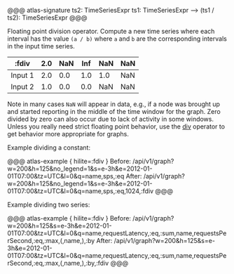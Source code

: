 @@@ atlas-signature
ts2: TimeSeriesExpr
ts1: TimeSeriesExpr
-->
(ts1 / ts2): TimeSeriesExpr
@@@

Floating point division operator. Compute a new time series where each interval has the
value `(a / b)` where `a` and `b` are the corresponding intervals in the input time
series.

:fdiv   | 2.0 | NaN | Inf | NaN | NaN |
---------|-----|-----|-----|-----|-----|
Input 1 | 2.0 | 0.0 | 1.0 | 1.0 | NaN |
Input 2 | 1.0 | 0.0 | 0.0 | NaN | NaN |

Note in many cases `NaN` will appear in data, e.g., if a node was brought up and started
reporting in the middle of the time window for the graph. Zero divided by zero can also
occur due to lack of activity in some windows. Unless you really need strict floating
point behavior, use the [div](math-div) operator to get behavior more appropriate for
graphs.

Example dividing a constant:

@@@ atlas-example { hilite=:fdiv }
Before: /api/v1/graph?w=200&h=125&no_legend=1&s=e-3h&e=2012-01-01T07:00&tz=UTC&l=0&q=name,sps,:eq
After: /api/v1/graph?w=200&h=125&no_legend=1&s=e-3h&e=2012-01-01T07:00&tz=UTC&l=0&q=name,sps,:eq,1024,:fdiv
@@@

Example dividing two series:

@@@ atlas-example { hilite=:fdiv }
Before: /api/v1/graph?w=200&h=125&s=e-3h&e=2012-01-01T07:00&tz=UTC&l=0&q=name,requestLatency,:eq,:sum,name,requestsPerSecond,:eq,:max,(,name,),:by
After: /api/v1/graph?w=200&h=125&s=e-3h&e=2012-01-01T07:00&tz=UTC&l=0&q=name,requestLatency,:eq,:sum,name,requestsPerSecond,:eq,:max,(,name,),:by,:fdiv
@@@